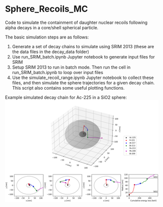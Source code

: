 # Sphere_Recoils_MC

Code to simulate the containment of daughter nuclear recoils following alpha decays in a core/shell spherical particle.

The basic simulation steps are as follows:
 1) Generate a set of decay chains to simulate using SRIM 2013 (these are the data files in the decay_data folder)
 2) Use run_SRIM_batch.ipynb Jupyter notebook to generate input files for SRIM
 3) Setup SRIM 2013 to run in batch mode. Then run the cell in run_SRIM_batch.ipynb to loop over input files
 4) Use the simulate_recoil_range.ipynb Jupyter notebook to collect these files, and then simulate the sphere trajectories for a given decay chain. This script also contains some useful plotting functions.
 
 Example simulated decay chain for Ac-225 in a SiO2 sphere:
 ![Alt text](plots/examp_traj_Ac-225_SiO2_5.png?raw=true "Example simulation")

